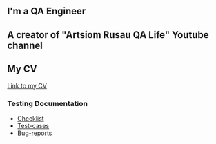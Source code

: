 ## I'm a QA Engineer
## A creator of "Artsiom Rusau QA Life" Youtube channel 
## My CV
[Link to my CV](https://docs.google.com/document/d/1Zz5ZU-kIpOwaNzl3GTAgdshUitluyzEtbPxVW22iv2M/edit?usp=sharing)

### Testing Documentation
* [Checklist](https://docs.google.com/spreadsheets/d/1lqVbf9dEKf5WJ4Yvx_C33GgQGCnH-4_UTOqNixRIWUg/edit?usp=sharing)
* [Test-cases](https://docs.google.com/spreadsheets/d/1Z0Gm-vV-gAnFHsOUf6x5aclWytFU6QQyvwQtFx9Qw6w/edit?usp=sharing)
* [Bug-reports](https://docs.google.com/spreadsheets/d/1h82q6DLmvtWh5eSznaTMmNOcs7so3TUa22FboqPWayo/edit?usp=sharing)
<!--
**Megalapka/Megalapka** is a ✨ _special_ ✨ repository because its `README.md` (this file) appears on your GitHub profile.

Here are some ideas to get you started:

- 🔭 I’m currently working on ...
- 🌱 I’m currently learning ...
- 👯 I’m looking to collaborate on ...
- 🤔 I’m looking for help with ...
- 💬 Ask me about ...
- 📫 How to reach me: ...
- 😄 Pronouns: ...
- ⚡ Fun fact: ...

1. Перенести документацию в github
2. Поискать еще странички на github для лучшего оформления 
-->
